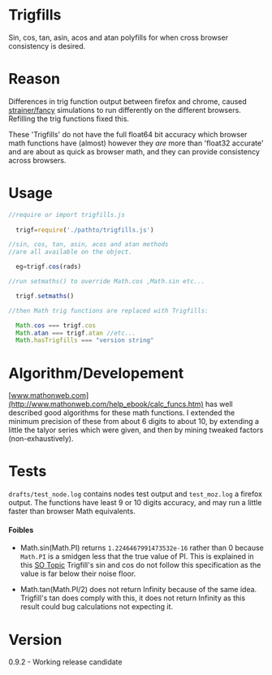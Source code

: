 Trigfills
=========

Sin, cos, tan, asin, acos and atan polyfills for when cross browser consistency is desired.

Reason
======
Differences in trig function output between firefox and chrome, caused [strainer/fancy](github.com/strainer/fancy) simulations to run differently on the different browsers. Refilling the trig functions fixed this. 

These 'Trigfills' do not have the full float64 bit accuracy which browser math functions have (almost) however they *are* more than 'float32 accurate' and are about as quick as browser math, and they can provide consistency across browsers.

Usage
=======
```javascript
//require or import trigfills.js
  
  trigf=require('./pathto/trigfills.js')

//sin, cos, tan, asin, acos and atan methods
//are all available on the object.

  eg=trigf.cos(rads)

//run setmaths() to override Math.cos ,Math.sin etc...

  trigf.setmaths() 

//then Math trig functions are replaced with Trigfills:

  Math.cos === trigf.cos
  Math.atan === trigf.atan //etc... 
  Math.hasTrigfills === "version string"

```

Algorithm/Developement
======================
[www.mathonweb.com](http://www.mathonweb.com/help_ebook/calc_funcs.htm) has well described good algorithms for these math functions. I extended the minimum precision of these from about 6 digits to about 10, by extending a little the talyor series which were given, and then by mining tweaked factors (non-exhaustively).


Tests
=====
`drafts/test_node.log` contains nodes test output and `test_moz.log` a firefox output.  The functions have least 9 or 10 digits accuracy, and may run a little faster than browser Math equivalents.  

#### Foibles

* Math.sin(Math.PI) returns `1.2246467991473532e-16` rather than 0 because `Math.PI` is a smidgen less that the true value of PI. This is explained in this [SO Topic](http://stackoverflow.com/questions/38295501/is-there-special-significance-to-16331239353195370-0) Trigfill's sin and cos do not follow this specification as the value is far below their noise floor.

* Math.tan(Math.PI/2) does not return Infinity because of the same idea. Trigfill's tan does comply with this, it does not return Infinity as this result could bug calculations not expecting it. 


Version
=======
 0.9.2 - Working release candidate